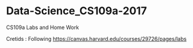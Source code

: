 # Data-Science_CS109a-2017
CS109a Labs and Home Work

Cretids :  Following https://canvas.harvard.edu/courses/29726/pages/labs
